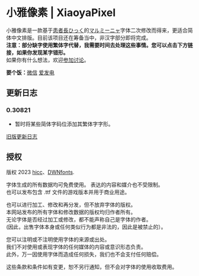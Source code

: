 # 小雅像素 | XiaoyaPixel
小雅像素是一款基于[患者長ひっく](https://00ff.booth.pm/)的[マルミーニャ](https://00ff.booth.pm/items/4927023)字体二次修改而得来，更适合简体中文排版。目前该项目还在筹备当中，非汉字部分即将完成。  
**注意：部分缺字使用繁体字代替，我需要时间去处理这些事情。您可以点击下方链接，如果你发现某字错形。**  
如果你有什么想法，欢迎[参加讨论](https://github.com/DWNfonts/XiaoyaPixel/discussions)。

**要个饭：**[微信](https://github.com/DWNfonts/MuzaiPixel/blob/main/docs/WeChatPay.png) [爱发电](https://afdian.net/@DWNfonts)
## 更新日志
### 0.30821
* 暂时将某些简体字码位添加其繁体字字形。

[旧版更新日志](CHANGELOG.md)
## 授权
版权 2023 [hicc](https://hicchicc.github.io/00ff)、[DWNfonts](https://github.com/DWNfonts).

字体生成的所有数据均可免费使用。 表达的内容和媒介也不受限制。  
也可以发布包含 .ttf 文件的游戏版本并用于商业用途。

也可以进行加工、修改和再分发，但不放弃字体的版权。  
本网站发布的所有字体和修改数据的版权均归作者所有。  
无论字体是否经过加工或修改，都不能声称自己是字体的作者。  
(因此，出售字体本身或任何类似行为都是非法的，因此是被禁止的）。

您可以注明或不注明使用字体的来源或出处。  
我们不对使用或表现字体的任何媒体的内容或意识形态负责。  
此外，万一因使用字体而造成任何损失，我们也不会支付任何赔偿。

这些条款和条件如有变更，恕不另行通知，但不会对字体的使用收取费用。
